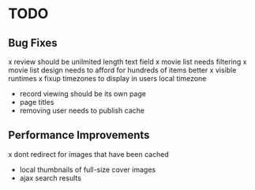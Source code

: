 TODO
====

Bug Fixes
---------
  x review should be unilmited length text field
  x movie list needs filtering
  x movie list design needs to afford for hundreds of items better
  x visible runtimes
  x fixup timezones to display in users local timezone
  - record viewing should be its own page
  - page titles
  - removing user needs to publish cache



Performance Improvements
------------------------
  x dont redirect for images that have been cached
  - local thumbnails of full-size cover images
  - ajax search results





